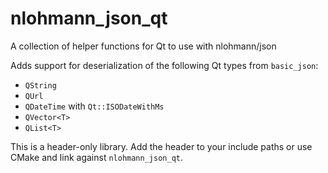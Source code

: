 # nlohmann_json_qt
A collection of helper functions for Qt to use with nlohmann/json

Adds support for deserialization of the following Qt types from `basic_json`: 

* `QString`
* `QUrl`
* `QDateTime` with `Qt::ISODateWithMs`
* `QVector<T>`
* `QList<T>`

This is a header-only library. Add the header to your include paths or use CMake and link against `nlohmann_json_qt`.
